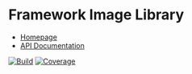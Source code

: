 # Framework Image Library

- [Homepage](https://the-framework.gitlab.io/libraries/image.html)
- [API Documentation](https://the-framework.gitlab.io/libraries/image/docs/)

[![Build](https://gitlab.com/the-framework/libraries/image/badges/master/build.svg)](https://gitlab.com/the-framework/libraries/image/-/jobs)
[![Coverage](https://gitlab.com/the-framework/libraries/image/badges/master/coverage.svg?job=test:php)](https://the-framework.gitlab.io/libraries/image/coverage/)
